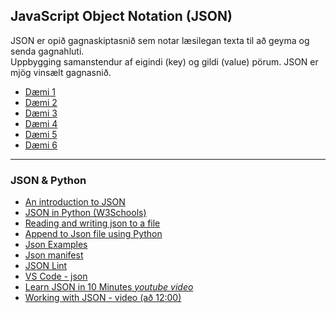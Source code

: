 ## JavaScript Object Notation (JSON) 
JSON er opið gagnaskiptasnið sem notar læsilegan texta til að geyma og senda gagnahluti. <br>
Uppbygging samanstendur af eigindi (key) og gildi (value) pörum. JSON er mjög vinsælt gagnasnið.

* [Dæmi 1](1_JSON_Syntax.json)
* [Dæmi 2](2_JSON_EXAMPLES.json)
* [Dæmi 3](3_JsonToDictionary.py)
* [Dæmi 4](4_dictionaryToJson.py)
* [Dæmi 5](5_lesa_skra.py)
* [Dæmi 6](6_skrifa_skra.py)

---

### JSON & Python

* [An introduction to JSON](https://towardsdatascience.com/an-introduction-to-json-c9acb464f43e)
* [JSON in Python (W3Schools)](https://www.w3schools.com/python/python_json.asp)
* [Reading and writing json to a file](https://www.geeksforgeeks.org/reading-and-writing-json-to-a-file-in-python/)
* [Append to Json file using Python](https://www.geeksforgeeks.org/append-to-json-file-using-python/)
* [Json Examples](https://json.org/example.html)
* [Json manifest](https://developers.google.com/web/fundamentals/web-app-manifest/?utm_source=devtools)
* [JSON Lint](https://jsonlint.com/)
* [VS Code - json](https://code.visualstudio.com/docs/languages/json)
* [Learn JSON in 10 Minutes  _youtube video_](https://www.youtube.com/watch?v=iiADhChRriM)
* [Working with JSON - video (að 12:00)](https://www.youtube.com/watch?v=9N6a-VLBa2I)
